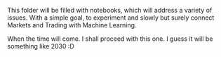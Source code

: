 This folder will be filled with notebooks, which will address a variety of issues. With a simple goal, to experiment and slowly but surely connect Markets and Trading with Machine Learning.

When the time will come. I shall proceed with this one. I guess it will be something like 2030 :D 
